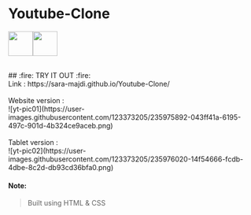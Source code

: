 # Youtube-Clone



<img height=50 src="https://cdn.jsdelivr.net/gh/devicons/devicon/icons/html5/html5-original.svg" /><img height=50 src="https://cdn.jsdelivr.net/gh/devicons/devicon/icons/css3/css3-original.svg" />

</br>
## :fire: TRY IT OUT :fire: 
</br>
 Link : https://sara-majdi.github.io/Youtube-Clone/

</br>
</br>
Website version : 
</br>
![yt-pic01](https://user-images.githubusercontent.com/123373205/235975892-043ff41a-6195-497c-901d-4b324ce9aceb.png)

</br>
</br>
Tablet version : 
</br>
![yt-pic02](https://user-images.githubusercontent.com/123373205/235976020-14f54666-fcdb-4dbe-8c2d-db93cd36bfa0.png)

#### Note:
> Built using HTML & CSS
> 
